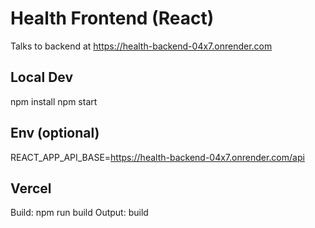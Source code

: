 
# Health Frontend (React)
Talks to backend at https://health-backend-04x7.onrender.com

## Local Dev
npm install
npm start

## Env (optional)
REACT_APP_API_BASE=https://health-backend-04x7.onrender.com/api

## Vercel
Build: npm run build
Output: build
